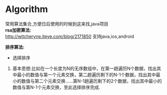 # Algorithm
常用算法集合,方便日后使用的时候到这来找,java项目  
**rsa加密算法:**  
  http://witcheryne.iteye.com/blog/2171850 支持java,ios,android  

**排序算法:**
* 选择排序  
1. 基本思想:比如在一个长度为N的无序数组中，在第一趟遍历N个数据，找出其中最小的数值与第一个元素交换，第二趟遍历剩下的N-1个数据，找出其中最小的数值与第二个元素交换......第N-1趟遍历剩下的2个数据，找出其中最小的数值与第N-1个元素交换，至此选择排序完成.
